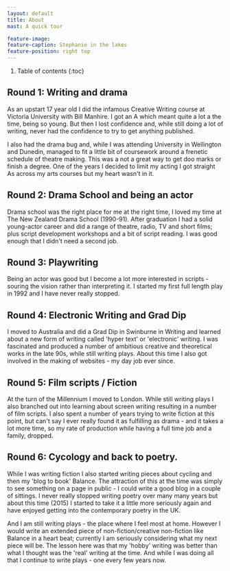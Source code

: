 ```yaml
---
layout: default
title: About
mast: A quick tour

feature-image:
feature-caption: Stephanie in the lakes
feature-position: right top
---
```


1. Table of contents
{:toc}

## Round 1: Writing and drama

As an upstart 17 year old I did the infamous Creative Writing course at Victoria University with Bill Manhire. I got an A which meant quite a lot a the time, being so young. But then I lost confidence and, while still doing a lot of writing, never had the confidence to try to get anything published.

I also had the drama bug and, while I was attending University in Wellington and Dunedin, managed to fit a little bit of coursework around a frenetic schedule of theatre making. This was a not a great way to get doo marks or finish a degree. One of the years I decided to limit my acting I got straight As across my arts courses but my heart wasn't in it.

## Round 2: Drama School and being an actor

Drama school was the right place for me at the right time, I loved my time at The New Zealand Drama School (1990-91). After graduation I had a solid young-actor career and did a range of theatre, radio, TV and short films; plus script development workshops and a bit of script reading. I was good enough that I didn't need a second job.

## Round 3: Playwriting

Being an actor was good but I become a lot more interested in scripts - souring the vision rather than interpreting it. I started my first full length play in 1992 and I have never really stopped.

## Round 4: Electronic Writing and Grad Dip

I moved to Australia and did a Grad Dip in Swinburne in Writing and learned about a new form of writing called 'hyper text' or 'electronic' writing. I was fascinated and produced a number of ambitious creative and theoretical works in the late 90s, while still writing plays. About this time I also got involved in the making of websites - my day job ever since.

## Round 5: Film scripts / Fiction

At the turn of the Millennium I moved to London. While still writing plays I also branched out into learning about screen writing resulting in a number of film scripts. I also spent a number of years trying to write fiction at this point, but can't say I ever really found it as fulfilling as drama - and it takes a lot more time, so my rate of production while having a full time job and a family, dropped.

## Round 6: Cycology and back to poetry.

While I was writing fiction I also started writing pieces about cycling and then my 'blog to book' Balance. The attraction of this at the time was simply to see something on a page in public - I could write a good blog in a couple of sittings. I never really stopped writing poetry over many many years but about this time (2015) I started to take it a little more seriously again and have enjoyed getting into the contemporary poetry in the UK.

And I am still writing plays - the place where I feel most at home. However I would write an extended piece of non-fiction/creative non-fiction like Balance in a heart beat; currently I am seriously considering what my next piece will be. The lesson here was that my 'hobby' writing was better than what I thought was the 'real' writing at the time. And while I was doing all that I continue to write plays - one every few years now.
